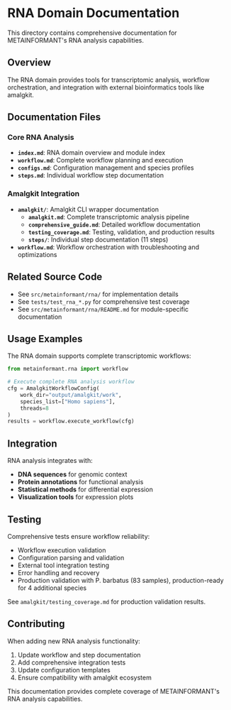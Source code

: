 # RNA Domain Documentation

This directory contains comprehensive documentation for METAINFORMANT's RNA analysis capabilities.

## Overview

The RNA domain provides tools for transcriptomic analysis, workflow orchestration, and integration with external bioinformatics tools like amalgkit.

## Documentation Files

### Core RNA Analysis
- **`index.md`**: RNA domain overview and module index
- **`workflow.md`**: Complete workflow planning and execution
- **`configs.md`**: Configuration management and species profiles
- **`steps.md`**: Individual workflow step documentation

### Amalgkit Integration
- **`amalgkit/`**: Amalgkit CLI wrapper documentation
  - **`amalgkit.md`**: Complete transcriptomic analysis pipeline
  - **`comprehensive_guide.md`**: Detailed workflow documentation
  - **`testing_coverage.md`**: Testing, validation, and production results
  - **`steps/`**: Individual step documentation (11 steps)
- **`workflow.md`**: Workflow orchestration with troubleshooting and optimizations

## Related Source Code

- See `src/metainformant/rna/` for implementation details
- See `tests/test_rna_*.py` for comprehensive test coverage
- See `src/metainformant/rna/README.md` for module-specific documentation

## Usage Examples

The RNA domain supports complete transcriptomic workflows:

```python
from metainformant.rna import workflow

# Execute complete RNA analysis workflow
cfg = AmalgkitWorkflowConfig(
    work_dir="output/amalgkit/work",
    species_list=["Homo sapiens"],
    threads=8
)
results = workflow.execute_workflow(cfg)
```

## Integration

RNA analysis integrates with:
- **DNA sequences** for genomic context
- **Protein annotations** for functional analysis
- **Statistical methods** for differential expression
- **Visualization tools** for expression plots

## Testing

Comprehensive tests ensure workflow reliability:
- Workflow execution validation
- Configuration parsing and validation
- External tool integration testing
- Error handling and recovery
- Production validation with P. barbatus (83 samples), production-ready for 4 additional species

See `amalgkit/testing_coverage.md` for production validation results.

## Contributing

When adding new RNA analysis functionality:
1. Update workflow and step documentation
2. Add comprehensive integration tests
3. Update configuration templates
4. Ensure compatibility with amalgkit ecosystem

This documentation provides complete coverage of METAINFORMANT's RNA analysis capabilities.
